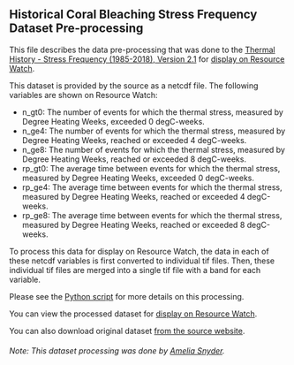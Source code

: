 ## Historical Coral Bleaching Stress Frequency Dataset Pre-processing
This file describes the data pre-processing that was done to the [Thermal History - Stress Frequency (1985-2018), Version 2.1](https://coralreefwatch.noaa.gov/product/thermal_history/stress_frequency.php) for [display on Resource Watch](https://resourcewatch.org/data/explore/).

This dataset is provided by the source as a netcdf file. The following variables are shown on Resource Watch:
- n_gt0: The number of events for which the thermal stress, measured by Degree Heating Weeks, exceeded 0 degC-weeks.
- n_ge4: The number of events for which the thermal stress, measured by Degree Heating Weeks, reached or exceeded 4 degC-weeks.
- n_ge8: The number of events for which the thermal stress, measured by Degree Heating Weeks, reached or exceeded 8 degC-weeks.
- rp_gt0: The average time between events for which the thermal stress, measured by Degree Heating Weeks, exceeded 0 degC-weeks.
- rp_ge4: The average time between events for which the thermal stress, measured by Degree Heating Weeks, reached or exceeded 4 degC-weeks.
- rp_ge8: The average time between events for which the thermal stress, measured by Degree Heating Weeks, reached or exceeded 8 degC-weeks.
        
To process this data for display on Resource Watch, the data in each of these netcdf variables is first converted to individual tif files. Then, these individual tif files are merged into a single tif file with a band for each variable.

Please see the [Python script](https://github.com/resource-watch/data-pre-processing/blob/master/ocn_008_historic_coral_bleaching_stress_frequency/ocn_008_historic_coral_bleaching_stress_frequency_processing.py) for more details on this processing.

You can view the processed dataset for [display on Resource Watch](https://resourcewatch.org/data/explore/4c64fb3d-a05e-45ef-b886-2a75f418e00b).

You can also download original dataset [from the source website](https://coralreefwatch.noaa.gov/product/thermal_history/stress_frequency.php).

###### Note: This dataset processing was done by [Amelia Snyder](https://www.wri.org/profile/amelia-snyder).

